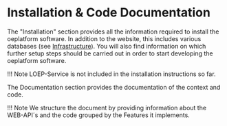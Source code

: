 # Installation & Code Documentation

The "Installation" section provides all the information required to install the oeplatform software. In addition to the website, this includes various databases (see [Infrastructure](./oeplatform-code/architecture/infrastructure.md)). You will also find information on which further setup steps should be carried out in order to start developing the oeplatform software.

!!! Note
    LOEP-Service is not included in the installation instructions so far.

The Documentation section provides the documentation of the context and code.

!!! Note
    We structure the document by providing information about the WEB-API´s and the code grouped by the Features it implements.
